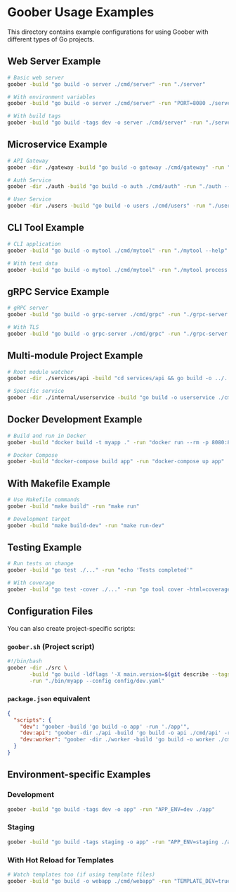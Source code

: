 # Goober Usage Examples

This directory contains example configurations for using Goober with different types of Go projects.

## Web Server Example

```bash
# Basic web server
goober -build "go build -o server ./cmd/server" -run "./server"

# With environment variables
goober -build "go build -o server ./cmd/server" -run "PORT=8080 ./server"

# With build tags
goober -build "go build -tags dev -o server ./cmd/server" -run "./server --env dev"
```

## Microservice Example

```bash
# API Gateway
goober -dir ./gateway -build "go build -o gateway ./cmd/gateway" -run "./gateway --port 8080"

# Auth Service
goober -dir ./auth -build "go build -o auth ./cmd/auth" -run "./auth --port 8081"

# User Service
goober -dir ./users -build "go build -o users ./cmd/users" -run "./users --port 8082"
```

## CLI Tool Example

```bash
# CLI application
goober -build "go build -o mytool ./cmd/mytool" -run "./mytool --help"

# With test data
goober -build "go build -o mytool ./cmd/mytool" -run "./mytool process --input testdata/sample.json"
```

## gRPC Service Example

```bash
# gRPC server
goober -build "go build -o grpc-server ./cmd/grpc" -run "./grpc-server --port 9000"

# With TLS
goober -build "go build -o grpc-server ./cmd/grpc" -run "./grpc-server --port 9000 --tls-cert cert.pem --tls-key key.pem"
```

## Multi-module Project Example

```bash
# Root module watcher
goober -dir ./services/api -build "cd services/api && go build -o ../../bin/api" -run "./bin/api"

# Specific service
goober -dir ./internal/userservice -build "go build -o userservice ./cmd/userservice" -run "./userservice"
```

## Docker Development Example

```bash
# Build and run in Docker
goober -build "docker build -t myapp ." -run "docker run --rm -p 8080:8080 myapp"

# Docker Compose
goober -build "docker-compose build app" -run "docker-compose up app"
```

## With Makefile Example

```bash
# Use Makefile commands
goober -build "make build" -run "make run"

# Development target
goober -build "make build-dev" -run "make run-dev"
```

## Testing Example

```bash
# Run tests on change
goober -build "go test ./..." -run "echo 'Tests completed'"

# With coverage
goober -build "go test -cover ./..." -run "go tool cover -html=coverage.out"
```

## Configuration Files

You can also create project-specific scripts:

### `goober.sh` (Project script)

```bash
#!/bin/bash
goober -dir ./src \
       -build "go build -ldflags '-X main.version=$(git describe --tags)' -o bin/myapp ./cmd/myapp" \
       -run "./bin/myapp --config config/dev.yaml"
```

### `package.json` equivalent

```json
{
  "scripts": {
    "dev": "goober -build 'go build -o app' -run './app'",
    "dev:api": "goober -dir ./api -build 'go build -o api ./cmd/api' -run './api --port 8080'",
    "dev:worker": "goober -dir ./worker -build 'go build -o worker ./cmd/worker' -run './worker'"
  }
}
```

## Environment-specific Examples

### Development

```bash
goober -build "go build -tags dev -o app" -run "APP_ENV=dev ./app"
```

### Staging

```bash
goober -build "go build -tags staging -o app" -run "APP_ENV=staging ./app"
```

### With Hot Reload for Templates

```bash
# Watch templates too (if using template files)
goober -build "go build -o webapp ./cmd/webapp" -run "TEMPLATE_DEV=true ./webapp"
```
